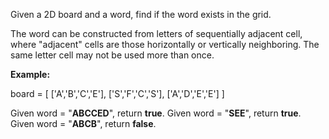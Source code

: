
Given a 2D board and a word, find if the word exists in the grid.

The word can be constructed from letters of sequentially adjacent cell, where "adjacent" cells are those horizontally or vertically neighboring. The same letter cell may not be used more than once.

**Example:**

board =
[
  ['A','B','C','E'],
  ['S','F','C','S'],
  ['A','D','E','E']
]

Given word = "**ABCCED**", return **true**.
Given word = "**SEE**", return **true**.
Given word = "**ABCB**", return **false**.